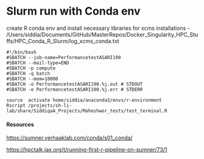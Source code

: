 # Slurm run with Conda env

create R conda env and install necessary libraries for xcms installations - /Users/siddia/Documents/GitHub/MasterRepos/Docker_Singularity_HPC_Stuffs/HPC_Conda_R_Slurm/log_xcms_conda.txt

```
#!/bin/bash
#SBATCH --job-name=PerformancetestASARI190
#SBATCH --mail-type=END
#SBATCH -p compute
#SBATCH -q batch
#SBATCH --mem=10000
#SBATCH -o PerformancetestASARI190.%j.out # STDOUT
#SBATCH -e PerformancetestASARI190.%j.err # STDERR

source  activate home/siddia/anaconda3/envs/r-environment
Rscript /projects/sh-li-lab/share/SiddiqaA_Projects/Maheshwor_tests/test_terminal.R

```

#### Resources

https://sumner.verhaaklab.com/conda/s01_conda/


https://hpctalk.jax.org/t/running-first-r-pipeline-on-sumner/73/1
